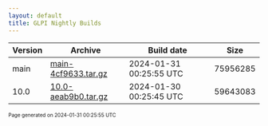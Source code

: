 ```yaml
---
layout: default
title: GLPI Nightly Builds
---
```


Version|Archive|Build date|Size
---|---|---|---
main|[main-4cf9633.tar.gz](main-4cf9633.tar.gz)|2024-01-31 00:25:55 UTC|75956285
10.0|[10.0-aeab9b0.tar.gz](10.0-aeab9b0.tar.gz)|2024-01-30 00:25:45 UTC|59643083

<font size="1">Page generated on 2024-01-31 00:25:55 UTC</font>
